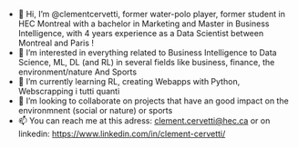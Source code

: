 - 👋 Hi, I’m @clementcervetti, former water-polo player, former student in HEC Montreal with a bachelor in Marketing and Master in Business Intelligence, 
          with 4 years experience as a Data Scientist between Montreal and Paris !
- 👀 I’m interested in everything related to Business Intelligence to Data Science, ML, DL (and RL) in several fields like business, finance, the environment/nature
     And Sports 
- 🌱 I’m currently learning RL, creating Webapps with Python, Webscrapping i tutti quanti 
- 💞️ I’m looking to collaborate on projects that have an good impact on the environmnent (social or nature) or sports
- 📫 You can reach me at this adress: clement.cervetti@hec.ca or on linkedin: https://www.linkedin.com/in/clement-cervetti/ 

<!---
clementcervetti/clementcervetti is a ✨ special ✨ repository because its `README.md` (this file) appears on your GitHub profile.
You can click the Preview link to take a look at your changes.
--->
